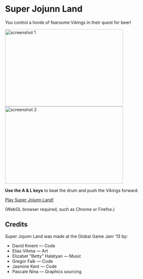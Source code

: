 # Super Jojunn Land

You control a horde of fearsome Vikings in their quest for beer!

<img src="http://jareiko.github.com/images/sjl/screen1.jpg" width=389 height=254 alt="screenshot 1">
<img src="http://jareiko.github.com/images/sjl/screen2.jpg" width=389 height=254 alt="screenshot 2">

**Use the A & L keys** to beat the drum and push the Vikings forward.

[Play Super Jojunn Land!](http://jareiko.github.com/sjl)

(WebGL browser required, such as Chrome or Firefox.)

## Credits

Super Jojunn Land was made at the Global Game Jam '13 by:

* David Kment &mdash; Code
* Elias Vihma &mdash; Art
* Elizabet "Betty" Halatyan &mdash; Music
* Gregor Falk &mdash; Code
* Jasmine Kent &mdash; Code
* Pascale Nina &mdash; Graphics sourcing
